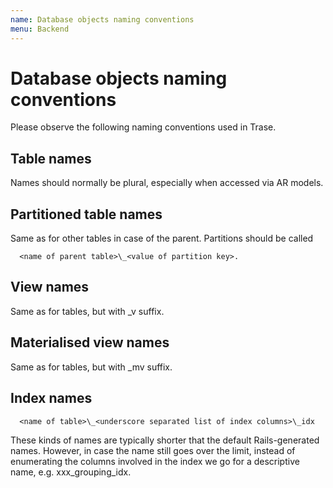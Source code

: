 ```yaml
---
name: Database objects naming conventions
menu: Backend
---
```


# Database objects naming conventions

Please observe the following naming conventions used in Trase.

## Table names

Names should normally be plural, especially when accessed via AR models.

## Partitioned table names

Same as for other tables in case of the parent. Partitions should be called

```
  <name of parent table>\_<value of partition key>.
```

## View names

Same as for tables, but with \_v suffix.

## Materialised view names

Same as for tables, but with \_mv suffix.

## Index names

```
  <name of table>\_<underscore separated list of index columns>\_idx
```

These kinds of names are typically shorter that the default Rails-generated names. However, in case the name still goes over the limit, instead of enumerating the columns involved in the index we go for a descriptive name, e.g. xxx\_grouping\_idx.
